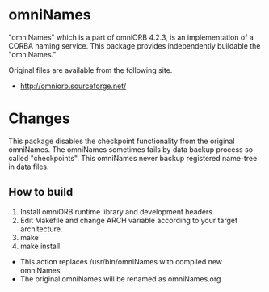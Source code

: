 # omniNames
"omniNames" which is a part of omniORB 4.2.3, is an implementation of a CORBA naming service.
This package provides independently buildable the "omniNames."

Original files are available from the following site.
- http://omniorb.sourceforge.net/


# Changes
This package disables the checkpoint functionality from the original omniNames.
The omniNames sometimes fails by data backup process so-called "checkpoints".
This omniNames never backup registered name-tree in data files.

## How to build

1. Install omniORB runtime library and development headers.
1. Edit Makefile and change ARCH variable according to your target architecture.
1. make
1. make install
  - This action replaces /usr/bin/omniNames with compiled new omniNames
  - The original omniNames will be renamed as omniNames.org
  




